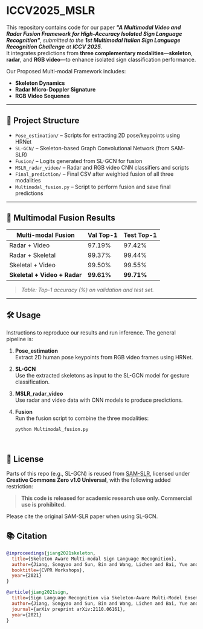 # ICCV2025_MSLR

This repository contains code for our paper _**"A Multimodal Video and Radar Fusion Framework for High-Accuracy Isolated Sign Language Recognition"**, submitted to the **1st Multimodal Italian Sign Language Recognition Challenge** at **ICCV 2025**._  
It integrates predictions from **three complementary modalities**—**skeleton**, **radar**, and **RGB video**—to enhance isolated sign classification performance.


Our Proposed Multi-modal Framework includes:
- **Skeleton Dynamics**
- **Radar Micro-Doppler Signature**
- **RGB Video Sequenes**


---

## 📁 Project Structure

- `Pose_estimation/` – Scripts for extracting 2D pose/keypoints using HRNet  
- `SL-GCN/` – Skeleton-based Graph Convolutional Network (from SAM-SLR)  
- `Fusion/` – Logits generated from SL-GCN for fusion  
- `MSLR_radar_video/` – Radar and RGB video CNN classifiers and scripts  
- `Final_prediction/` – Final CSV after weighted fusion of all three modalities  
- `Multimodal_fusion.py` – Script to perform fusion and save final predictions  

---

## 🔀 Multimodal Fusion Results

| **Multi-modal Fusion**        | **Val Top-1** | **Test Top-1** |
|-------------------------------|---------------|----------------|
| Radar + Video                 | 97.19%        | 97.42%         |
| Radar + Skeletal              | 99.37%        | 99.44%         |
| Skeletal + Video              | 99.50%        | 99.55%         |
| **Skeletal + Video + Radar**  | **99.61%**    | **99.71%**     |

> *Table: Top-1 accuracy (%) on validation and test set.*

---

## 🛠️ Usage 

Instructions to reproduce our results and run inference. The general pipeline is:

1. **Pose_estimation**  
   Extract 2D human pose keypoints from RGB video frames using HRNet.

2. **SL-GCN**  
   Use the extracted skeletons as input to the SL-GCN model for gesture classification.

3. **MSLR_radar_video**  
   Use radar and video data with CNN models to produce predictions.

4. **Fusion**  
   Run the fusion script to combine the three modalities:
   ```bash
   python Multimodal_fusion.py




## 📜 License
Parts of this repo (e.g., SL-GCN) is reused from [SAM-SLR](https://github.com/jackyjsy/CVPR21Chal-SLR), licensed under **Creative Commons Zero v1.0 Universal**, with the following added restriction:

> **This code is released for academic research use only. Commercial use is prohibited.**

Please cite the original SAM-SLR paper when using SL-GCN.

## 📚 Citation

```bibtex
@inproceedings{jiang2021skeleton,
  title={Skeleton Aware Multi-modal Sign Language Recognition},
  author={Jiang, Songyao and Sun, Bin and Wang, Lichen and Bai, Yue and Li, Kunpeng and Fu, Yun},
  booktitle={CVPR Workshops},
  year={2021}
}

@article{jiang2021sign,
  title={Sign Language Recognition via Skeleton-Aware Multi-Model Ensemble},
  author={Jiang, Songyao and Sun, Bin and Wang, Lichen and Bai, Yue and Li, Kunpeng and Fu, Yun},
  journal={arXiv preprint arXiv:2110.06161},
  year={2021}
}
